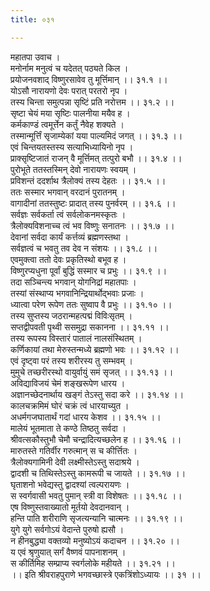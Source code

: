 ```yaml
---
title: ०३१

---
```

महातपा उवाच ।  
मनोर्नाम मनुत्वं च यदेतत् पठ्यते किल ।  
प्रयोजनवशाद् विष्णुरसावेव तु मूर्त्तिमान् ।। ३१.१ ।।  
योऽसौ नारायणो देवः परात् परतरो नृप ।  
तस्य चिन्ता समुत्पन्ना सृष्टिं प्रति नरोत्तम ।। ३१.२ ।।  
सृष्टा चेयं मया सृष्टिः पालनीया मयैव ह ।  
कर्मकाण्डं त्वमूर्त्तेन कर्तुं नैवेह शक्यते ।  
तस्मान्मूर्त्तिं सृजाम्येकां यया पाल्यमिदं जगत् ।। ३१.३ ।।  
एवं चिन्तयतस्तस्य सत्याभिध्यायिनो नृप ।  
प्राक्सृष्टिजातं राजन् वै मूर्त्तिमत् तत्पुरो बभौ ।। ३१.४ ।।  
पुरोभूते ततस्तस्मिन् देवो नारायणः स्वयम् ।  
प्रविशन्तं ददर्शाथ त्रैलोक्यं तस्य देहतः ।। ३१.५ ।।  
ततः सस्मार भगवान् वरदानं पुरातनम् ।  
वागादीनां ततस्तुष्टः प्रादात् तस्य पुनर्वरम् ।। ३१.६ ।।  
सर्वज्ञः सर्वकर्ता त्वं सर्वलोकनमस्कृतः ।  
त्रैलोक्यविशनाच्च त्वं भव विष्णुः सनातनः ।। ३१.७ ।।  
देवानां सर्वदा कार्यं कर्त्तव्यं ब्रह्मणस्तथा ।  
सर्वज्ञत्वं च भवतु तव देव न संशयः ।। ३१.८ ।।  
एवमुक्त्वा ततो देवः प्रकृतिस्थो बभूव ह ।  
विष्णुरप्यधुना पूर्वां बुद्धिं सस्मार च प्रभुः ।। ३१.९ ।।  
तदा सञ्चिन्त्य भगवान् योगनिद्रां महातपाः ।  
तस्यां संस्थाप्य भगवानिन्द्रियार्थोद्भवाः प्रजाः ।  
ध्यात्वा परेण रूपेण ततः सुष्वाप वै प्रभुः ।। ३१.१० ।।  
तस्य सुप्तस्य जठरान्महत्पद्मं विविःसृतम् ।  
सप्तद्वीपवती पृथ्वी ससमुद्रा सकानना ।। ३१.११ ।।  
तस्य रूपस्य विस्तारं पातालं नालसंस्थितम् ।  
कर्णिकायां तथा मेरुस्तन्मध्ये ब्रह्मणो भवः ।। ३१.१२ ।।  
एवं दृष्ट्वा परं तस्य शरीरस्य तु सम्भवम् ।  
मुमुचे तच्छरीरस्थो वायुर्वायुं समं सृजत् ।। ३१.१३ ।।  
अविद्याविजयं चेमं शङ्खरूपेण धारय ।  
अज्ञानच्छेदनार्थाय खङ्गं तेऽस्तु सदा करे ।। ३१.१४ ।।  
कालचक्रमिमं घोरं चक्रं त्वं धारयाच्युत ।  
अधर्मगजघातार्थं गदां धारय केशव ।। ३१.१५ ।।  
मालेयं भूतमाता ते कण्ठे तिष्ठतु सर्वदा ।  
श्रीवत्सकौस्तुभौ चेमौ चन्द्रादित्यच्छलेन ह ।। ३१.१६ ।।  
मारुतस्ते गतिर्वीर गरुत्मान् स च कीर्त्तितः ।  
त्रैलोक्यगामिनी देवी लक्ष्मीस्तेऽस्तु सदाश्रये ।  
द्वादशी च तिथिस्तेऽस्तु कामरूपी च जायते ।। ३१.१७ ।।  
घृताशनो भवेद्यस्तु द्वादश्यां त्वल्परायणः ।  
स स्वर्गवासी भवतु पुमान् स्त्री वा विशेषतः ।। ३१.१८ ।।  
एष विष्णुस्तवाख्यातो मूर्तयो देवदानवान् ।  
हन्ति पाति शरीराणि सृजत्यन्यानि चात्मनः ।। ३१.१९ ।।  
युगे युगे सर्वगोऽयं वेदान्ते पुरुषो ह्यसौ ।  
न हीनबुद्ध्या वक्तव्यो मनुष्योऽयं कदाचन ।। ३१.२० ।।  
य एवं श्रृणुयात् सर्गं वैष्णवं पापनाशनम् ।  
स कीर्तिमिह सम्प्राप्य स्वर्गलोके महीयते ।। ३१.२१ ।।  
।। इति श्रीवराहपुराणे भगवच्छास्त्रे एकत्रिंशोऽध्यायः ।। ३१ ।।